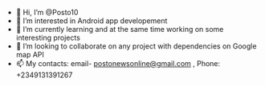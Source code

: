 - 👋 Hi, I’m @Posto10
- 👀 I’m interested in Android app developement
- 🌱 I’m currently learning and at the same time working on some interesting projects
- 💞️ I’m looking to collaborate on any project with dependencies on Google map API 
- 📫 My contacts: email- postonewsonline@gmail.com , Phone: +2349131391267

<!---
Posto10/Posto10 is a ✨ special ✨ repository because its `README.md` (this file) appears on your GitHub profile.
You can click the Preview link to take a look at your changes.
--->
